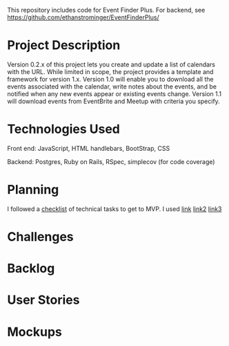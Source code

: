 This repository includes code for Event Finder Plus.  For backend, see https://github.com/ethanstrominger/EventFinderPlus/

# Project Description
Version 0.2.x of this project lets you create and update a list of calendars with the URL.  While limited in scope, the project provides a template and framework for version 1.x. Version 1.0 will enable you to download all the events associated with the calendar, write notes about the events, and be notified when any new events appear or existing events change.  Version 1.1 will download events from EventBrite and Meetup with criteria you specify.

# Technologies Used
Front end:
JavaScript, HTML handlebars, BootStrap, CSS

Backend:
Postgres, Ruby on Rails, RSpec, simplecov (for code coverage)

# Planning
I followed a [checklist][checklis] of technical tasks to get to MVP.  I used
[link](docs/CHECKLIST.md)
[link2](STYLE.md)
[link3](./STYLE.md)

[checklis]: docs/CHECKLIST.md
# Challenges
# Backlog
# User Stories
# Mockups
